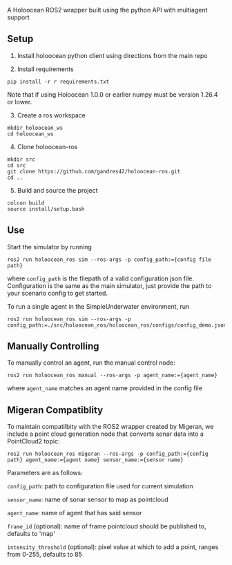 A Holoocean ROS2 wrapper built using the python API with multiagent support

## Setup
1. Install holoocean python client using directions from the main repo

2. Install requirements
```
pip install -r r requirements.txt
```
Note that if using Holoocean 1.0.0 or earlier numpy must be version 1.26.4 or lower.

3. Create a ros workspace
```
mkdir holoocean_ws
cd holoocean_ws
```

4. Clone holoocean-ros
```
mkdir src
cd src
git clone https://github.com/gandres42/holoocean-ros.git
cd ..
```

5. Build and source the project
```
colcon build
source install/setup.bash
```

## Use
Start the simulator by running
```
ros2 run holoocean_ros sim --ros-args -p config_path:={config file path}
```
where `config_path` is the filepath of a valid configuration json file.  Configuration is the same as the main simulator, just provide the path to your scenario config to get started.

To run a single agent in the SimpleUnderwater environment, run
```
ros2 run holoocean_ros sim --ros-args -p config_path:=./src/holoocean_ros/holoocean_ros/configs/config_demo.json
```

## Manually Controlling
To manually control an agent, run the manual control node:
```
ros2 run holoocean_ros manual --ros-args -p agent_name:={agent_name}
```
where `agent_name` matches an agent name provided in the config file

## Migeran Compatiblity
To maintain compatilbity with the ROS2 wrapper created by Migeran, we include a point cloud generation node that converts sonar data into a PointCloud2 topic:
```
ros2 run holoocean_ros migeran --ros-args -p config_path:={config path} agent_name:={agent name} sensor_name:={sensor name}
```
Parameters are as follows:

`config_path`: path to configuration file used for current simulation

`sensor_name`: name of sonar sensor to map as pointcloud

`agent_name`: name of agent that has said sensor

`frame_id` (optional): name of frame pointcloud should be published to, defaults to 'map'

`intensity_threshold` (optional): pixel value at which to add a point, ranges from 0-255, defaults to 85